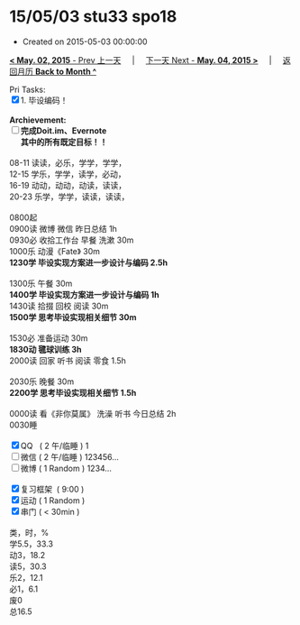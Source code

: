 # 15/05/03 stu33 spo18

- Created on 2015-05-03 00:00:00

[**< May. 02, 2015** - Prev 上一天](/lifelogs/2015/05/d02.md) &nbsp; &nbsp; | &nbsp; &nbsp; [下一天 Next - **May. 04, 2015 >**](/lifelogs/2015/05/d04.md) &nbsp; &nbsp; |  &nbsp; &nbsp; [返回月历 **Back to Month ^**](/lifelogs/2015/05/index.md)
<br/><div>Pri Tasks:<br clear="none"/><input type="checkbox" checked="true" />1. 毕设编码！</div><div><br clear="none"/></div><div><strong>Archievement:</strong></div><div><strong><input type="checkbox" />完成Doit.im、</strong><strong>Evernote</strong></div><div><strong>      其中的</strong><strong>所有</strong><strong>既定目标！！</strong></div><div><div><br clear="none"/></div>08-11 读读，必乐，学学，学学，<br clear="none"/>12-15 学乐，学学，读学，必动，</div><div>16-19 动动，动动，动读，读读，<br clear="none"/>20-23 乐学，学学，读读，读读，<div><br clear="none"/></div>0800起<br clear="none"/>0900读 微博 微信 昨日总结 1h</div><div>0930必 收拾工作台 早餐 洗漱 30m</div><div>1000乐 动漫《Fate》 30m </div><div><strong>1230学 毕设实现方案进一步设计与编码 2.5h</strong><div><br clear="none"/></div>1300乐 午餐 30m</div><div><strong>1400学 毕设实现方案进一步设计与编码 1h</strong></div><div>1430读 拾掇 回校 阅读 30m</div><div><strong>1500学 思考毕设实现相关细节 30m</strong><div><br clear="none"/></div><div>1530必 准备运动 30m</div><div><strong>1830动 毽球训练 3h</strong></div>2000读 回家 听书 阅读 零食 1.5h</div><div><br clear="none"/></div><div>2030乐 晚餐 30m</div><div><strong>2200学 思考毕设实现相关细节 1.5h</strong><div><br clear="none"/></div>0000读 看《非你莫属》 洗澡 听书 今日总结 2h</div><div>0030睡</div><div><br clear="none"/></div><div><input type="checkbox" checked="true" />QQ   ( 2 午/临睡 ) 1<br clear="none"/><input type="checkbox" />微信 ( 2 午/临睡 ) 123456…</div><div><input type="checkbox" />微博 ( 1 Random ) 1234…</div><div><br clear="none"/></div><div><input type="checkbox" checked="true" />复习框架  ( 9:00 ) <br clear="none"/></div><div><input type="checkbox" checked="true" />运动 ( 1 Random ) </div><div><input type="checkbox" checked="true" />串门 ( < 30min ) </div><div><div><br clear="none"/></div>类，时，%<br clear="none"/>学5.5，33.3<br clear="none"/>动3，18.2<br clear="none"/>读5，30.3<br clear="none"/>乐2，12.1<br clear="none"/>必1，6.1<br clear="none"/>废0<br clear="none"/>总16.5</div>
